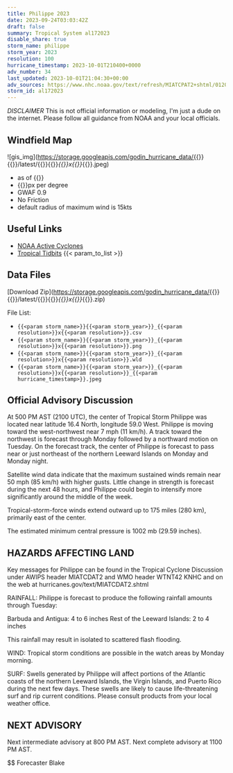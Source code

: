 ```yaml
---
title: Philippe 2023
date: 2023-09-24T03:03:42Z
draft: false
summary: Tropical System al172023
disable_share: true
storm_name: philippe
storm_year: 2023
resolution: 100
hurricane_timestamp: 2023-10-01T210400+0000
adv_number: 34
last_updated: 2023-10-01T21:04:30+00:00
adv_sources: https://www.nhc.noaa.gov/text/refresh/MIATCPAT2+shtml/012033.shtml;https://www.nhc.noaa.gov/refresh/graphics_at2+shtml/203846.shtml?cone
storm_id: al172023
---
```

*DISCLAIMER* This is not official information or modeling, I'm just a dude on the internet.  Please follow all guidance from NOAA and your local officials.

## Windfield Map
![gis_img](https://storage.googleapis.com/godin_hurricane_data/{{<param storm_name>}}{{<param storm_year>}}/latest/{{<param storm_name>}}{{<param storm_year>}}_{{<param resolution>}}x{{<param resolution>}}_{{<param hurricane_timestamp>}}.jpeg)

- as of {{<param last_updated>}}
- {{<param resolution>}}px per degree
- GWAF 0.9
- No Friction
- default radius of maximum wind is 15kts

## Useful Links
- [NOAA Active Cyclones](https://www.nhc.noaa.gov/)
- [Tropical Tidbits](https://www.tropicaltidbits.com/storminfo/)
{{< param_to_list >}}

## Data Files
[Download Zip](https://storage.googleapis.com/godin_hurricane_data/{{<param storm_name>}}{{<param storm_year>}}/latest/{{<param storm_name>}}{{<param storm_year>}}_{{<param resolution>}}x{{<param resolution>}}_{{<param hurricane_timestamp>}}.zip)

File List:
- `{{<param storm_name>}}{{<param storm_year>}}_{{<param resolution>}}x{{<param resolution>}}.csv`
- `{{<param storm_name>}}{{<param storm_year>}}_{{<param resolution>}}x{{<param resolution>}}.png`
- `{{<param storm_name>}}{{<param storm_year>}}_{{<param resolution>}}x{{<param resolution>}}.wld`
- `{{<param storm_name>}}{{<param storm_year>}}_{{<param resolution>}}x{{<param resolution>}}_{{<param hurricane_timestamp>}}.jpeg`


## Official Advisory Discussion
At 500 PM AST (2100 UTC), the center of Tropical Storm Philippe was
located near latitude 16.4 North, longitude 59.0 West. Philippe is
moving toward the west-northwest near 7 mph (11 km/h). A track 
toward the northwest is forecast through Monday followed by a 
northward motion on Tuesday.  On the forecast track, the center of 
Philippe is forecast to pass near or just northeast of the northern 
Leeward Islands on Monday and Monday night.
 
Satellite wind data indicate that the maximum sustained winds
remain near 50 mph (85 km/h) with higher gusts. Little change in
strength is forecast during the next 48 hours, and Philippe could
begin to intensify more significantly around the middle of the week.
 
Tropical-storm-force winds extend outward up to 175 miles (280 km), 
primarily east of the center.
 
The estimated minimum central pressure is 1002 mb (29.59 inches).
 
 
HAZARDS AFFECTING LAND
----------------------
Key messages for Philippe can be found in the Tropical Cyclone
Discussion under AWIPS header MIATCDAT2 and WMO header WTNT42 KNHC
and on the web at hurricanes.gov/text/MIATCDAT2.shtml
 
RAINFALL:  Philippe is forecast to produce the following rainfall
amounts through Tuesday:
 
Barbuda and Antigua: 4 to 6 inches
Rest of the Leeward Islands: 2 to 4 inches
 
This rainfall may result in isolated to scattered flash flooding.
 
WIND:  Tropical storm conditions are possible in the watch areas by
Monday morning.
 
SURF:  Swells generated by Philippe will affect portions of the
Atlantic coasts of the northern Leeward Islands, the Virgin
Islands, and Puerto Rico during the next few days. These swells are
likely to cause life-threatening surf and rip current conditions.
Please consult products from your local weather office.
 
 
NEXT ADVISORY
-------------
Next intermediate advisory at 800 PM AST.
Next complete advisory at 1100 PM AST.
 
$$
Forecaster Blake